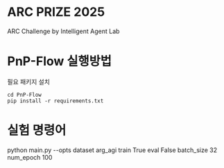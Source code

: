 # ARC PRIZE 2025

ARC Challenge by Intelligent Agent Lab


# PnP-Flow 실행방법
필요 패키지 설치
```
cd PnP-Flow  
pip install -r requirements.txt
```

# 실험 명령어
python main.py --opts dataset arg_agi train True eval False batch_size 32 num_epoch 100
